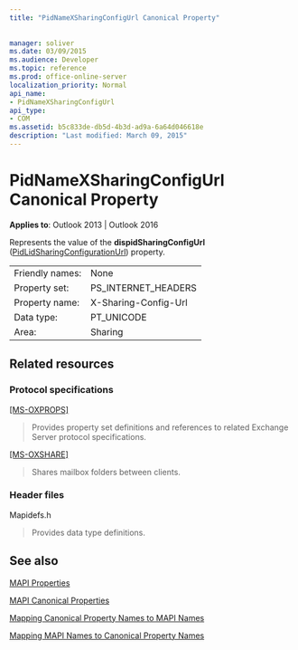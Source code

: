 ```yaml
---
title: "PidNameXSharingConfigUrl Canonical Property"
 
 
manager: soliver
ms.date: 03/09/2015
ms.audience: Developer
ms.topic: reference
ms.prod: office-online-server
localization_priority: Normal
api_name:
- PidNameXSharingConfigUrl
api_type:
- COM
ms.assetid: b5c833de-db5d-4b3d-ad9a-6a64d046618e
description: "Last modified: March 09, 2015"
---
```


# PidNameXSharingConfigUrl Canonical Property

  
  
**Applies to**: Outlook 2013 | Outlook 2016 
  
Represents the value of the **dispidSharingConfigUrl** ([PidLidSharingConfigurationUrl](pidlidsharingconfigurationurl-canonical-property.md)) property.
  
|||
|:-----|:-----|
|Friendly names:  <br/> |None  <br/> |
|Property set:  <br/> |PS_INTERNET_HEADERS  <br/> |
|Property name:  <br/> |X-Sharing-Config-Url  <br/> |
|Data type:  <br/> |PT_UNICODE  <br/> |
|Area:  <br/> |Sharing  <br/> |
   
## Related resources

### Protocol specifications

[[MS-OXPROPS]](http://msdn.microsoft.com/library/f6ab1613-aefe-447d-a49c-18217230b148%28Office.15%29.aspx)
  
> Provides property set definitions and references to related Exchange Server protocol specifications.
    
[[MS-OXSHARE]](http://msdn.microsoft.com/library/e4e5bd27-d5e0-43f9-a6ea-550876724f3d%28Office.15%29.aspx)
  
> Shares mailbox folders between clients.
    
### Header files

Mapidefs.h
  
> Provides data type definitions.
    
## See also



[MAPI Properties](mapi-properties.md)
  
[MAPI Canonical Properties](mapi-canonical-properties.md)
  
[Mapping Canonical Property Names to MAPI Names](mapping-canonical-property-names-to-mapi-names.md)
  
[Mapping MAPI Names to Canonical Property Names](mapping-mapi-names-to-canonical-property-names.md)

